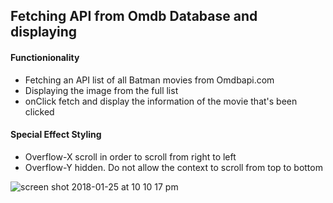 ## Fetching API from Omdb Database and displaying

#### Functionionality

* Fetching an API list of all Batman movies from Omdbapi.com
* Displaying the image from the full list
* onClick fetch and display the information of the movie that's been clicked


#### Special Effect Styling

* Overflow-X scroll in order to scroll from right to left
* Overflow-Y hidden. Do not allow the context to scroll from top to bottom



![screen shot 2018-01-25 at 10 10 17 pm](https://user-images.githubusercontent.com/31966603/35425003-35b6de36-021d-11e8-8daa-1f32c5e81257.png)
